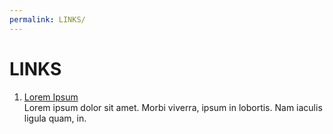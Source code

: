 ```yaml
---
permalink: LINKS/
---
```


# LINKS

1. [Lorem Ipsum](https://id.wikipedia.org/wiki/Lorem_ipsum) <br/>
Lorem ipsum dolor sit amet.
Morbi viverra, ipsum in lobortis.
Nam iaculis ligula quam, in.
